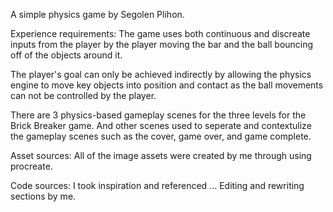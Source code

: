 A simple physics game by Segolen Plihon.

Experience requirements:
The game uses both continuous and discreate inputs from the player by the player moving the bar and the ball bouncing off of the objects around it.

The player's goal can only be achieved indirectly by allowing the physics engine to move key objects into position and contact as the ball movements can not be controlled by the player.

There are 3 physics-based gameplay scenes for the three levels for the Brick Breaker game. And other scenes used to seperate and contextulize the gameplay scenes such as the cover, game over, and game complete.

Asset sources:
All of the image assets were created by me through using procreate.

Code sources:
I took inspiration and referenced ... Editing and rewriting sections by me.